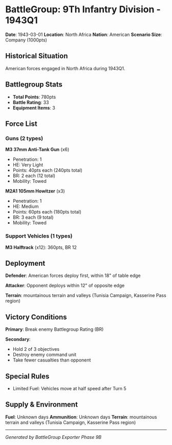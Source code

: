 # BattleGroup: 9Th Infantry Division - 1943Q1

**Date**: 1943-03-01
**Location**: North Africa
**Nation**: American
**Scenario Size**: Company (1000pts)

## Historical Situation

American forces engaged in North Africa during 1943Q1.

## Battlegroup Stats

- **Total Points**: 780pts
- **Battle Rating**: 33
- **Equipment Items**: 3

## Force List

### Guns (2 types)

**M3 37mm Anti-Tank Gun** (x6)
- Penetration: 1
- HE: Very Light
- Points: 40pts each (240pts total)
- BR: 2 each (12 total)
- Mobility: Towed

**M2A1 105mm Howitzer** (x3)
- Penetration: 1
- HE: Medium
- Points: 60pts each (180pts total)
- BR: 3 each (9 total)
- Mobility: Towed

### Support Vehicles (1 types)

**M3 Halftrack** (x12): 360pts, BR 12

## Deployment

**Defender**: American forces deploy first, within 18" of table edge

**Attacker**: Opponent deploys within 12" of opposite edge

**Terrain**: mountainous terrain and valleys (Tunisia Campaign, Kasserine Pass region)

## Victory Conditions

**Primary**: Break enemy Battlegroup Rating (BR)

**Secondary**:
- Hold 2 of 3 objectives
- Destroy enemy command unit
- Take fewer casualties than opponent

## Special Rules

- Limited Fuel: Vehicles move at half speed after Turn 5

## Supply & Environment

**Fuel**: Unknown days
**Ammunition**: Unknown days
**Terrain**: mountainous terrain and valleys (Tunisia Campaign, Kasserine Pass region)

---

*Generated by BattleGroup Exporter Phase 9B*

